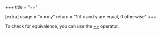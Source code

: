 +++
title = "=="

[extra]
usage = "x == y"
return = "1 if x and y are equal, 0 otherwise"
+++

To check for equivalence, you can use the [~=](@/language/operators/equivalence.md) operator.
